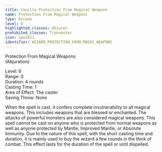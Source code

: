 ```yaml
---
title: Vanilla Protection From Magical Weapons
name: Protection From Magical Weapons
type: Arcane
level: 6
highlighted_classes: Abjurer
prohibited_classes: Transmuter
icon: spwi611
identifier: WIZARD_PROTECTION_FROM_MAGIC_WEAPONS
---
```

Protection From Magical Weapons  
(Abjuration)  
  
Level: 6  
Range: 0  
Duration: 4 rounds  
Casting Time: 1  
Area of Effect: The caster  
Saving Throw: None   
  
When the spell is cast, it confers complete invulnerability to all magical weapons. This includes weapons that are blessed or enchanted. The attacks of powerful monsters are also considered magical weapons. This spell cannot be cast on anyone who is protected from normal weapons as well as anyone protected by Mantle, Improved Mantle, or Absolute Immunity. Due to the nature of this spell, with the short casting time and duration, it is mainly used to buy the wizard a few rounds in the thick of combat. This effect lasts for the duration of the spell or until dispelled.  
